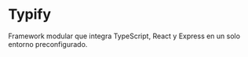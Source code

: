 # Typify
Framework modular que integra TypeScript, React y Express en un solo entorno preconfigurado.
